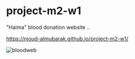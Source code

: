 # project-m2-w1

"Haima" blood donation website ..

https://njoud-almubarak.github.io/project-m2-w1/



![bloodweb](https://user-images.githubusercontent.com/102929499/174457139-e5401843-ccd0-4d64-963e-52b6bc23f441.png)
